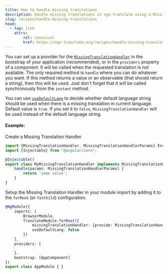 ```yaml
---
title: How to handle missing translations
description: Handle missing translations in ngx-translate using a MissingTranslationHandler.
slug: recipes/handle-missing-translations
head:
  - tag: link
    attrs:
        rel: canonical
        href: https://ngx-translate.org/recipes/handle-missing-translations/
---
```


You can set up a provider for the [`MissingTranslationHandler`](/reference/missing-translation-handler-api/) in the
bootstrap of your application (recommended), or in the `providers` property of a component. It will be called when the requested translation is not available. The only required method is `handle` where you can do whatever you want. If this method returns a value or an observable (that should return a string), then this will be used. Just don't forget that it will be called synchronously from the `instant` method.

You can use [`useDefaultLang`](/reference/configuration/) to decide whether default language string
should be used when there is a missing translation in current language. Default value is `true`.
If you set it to `false`, `MissingTranslationHandler` will be used instead of the default language string.

#### Example:

Create a Missing Translation Handler

~~~ts
import {MissingTranslationHandler, MissingTranslationHandlerParams} from '@ngx-translate/core';
import {Injectable} from "@angular/core";

@Injectable()
export class MyMissingTranslationHandler implements MissingTranslationHandler {
    handle(params: MissingTranslationHandlerParams) {
        return 'some value';
    }
}
~~~

Setup the Missing Translation Handler in your module import by adding it to the `forRoot` (or `forChild`) configuration.

~~~ts
@NgModule({
    imports: [
        BrowserModule,
        TranslateModule.forRoot({
            missingTranslationHandler: {provide: MissingTranslationHandler, useClass: MyMissingTranslationHandler},
            useDefaultLang: false
        })
    ],
    providers: [

    ],
    bootstrap: [AppComponent]
})
export class AppModule { }
~~~
